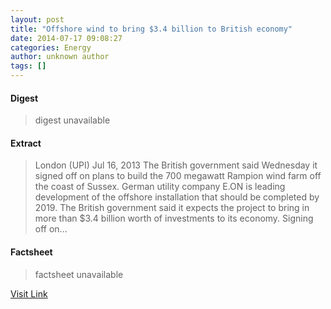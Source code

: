 ```yaml
---
layout: post
title: "Offshore wind to bring $3.4 billion to British economy"
date: 2014-07-17 09:08:27
categories: Energy
author: unknown author
tags: []
---
```



#### Digest
>digest unavailable

#### Extract
>London (UPI) Jul 16, 2013 The British government said Wednesday it signed off on plans to build the 700 megawatt Rampion wind farm off the coast of Sussex. German utility company E.ON is leading development of the offshore installation that should be completed by 2019. The British government said it expects the project to bring in more than $3.4 billion worth of investments to its economy. Signing off on...

#### Factsheet
>factsheet unavailable

[Visit Link](http://www.winddaily.com/reports/Offshore_wind_to_bring_34_billion_to_British_economy_999.html)


